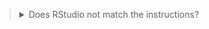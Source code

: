 ><details class=warn-icon>
><summary title="Select to Expand">Does RStudio not match the instructions?</summary>
>Minor updates to RStudio are released every two to four months.
>If you are prompted to download and install an update, you can either ignore the update or download and install the update. 
>If you encounter instructions that no longer work as expected in RStudio, please let us know by submitting feedback directly to https://supportrequest.learnondemandsystems.com/sf.php?s=123formbuilder-5553155&control66068515={EMAIL}&control66068522={LAB_INSTANCE_ID}&control66608830=65338&control66068513={USER_FIRSTNAME}&control66068514={USER_LASTNAME}&control66068517={USER_ORGANIZATION_NAME} so that we may update the content in as timely a manner as possible.
></details>